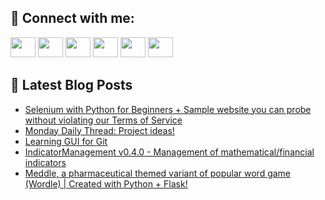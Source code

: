 ## 🔎 Connect with me:
[<img height="32" width="40" src="https://cdn.jsdelivr.net/npm/simple-icons@v5/icons/telegram.svg" />](https://t.me/bullbesh)
[<img height="32" width="40" src="https://cdn.jsdelivr.net/npm/simple-icons@v5/icons/vk.svg" />](https://vk.com/bullbesh)
[<img height="32" width="40" src="https://cdn.jsdelivr.net/npm/simple-icons@v5/icons/twitter.svg" />](https://twitter.com/bullbesh1)
[<img height="32" width="40" src="https://cdn.jsdelivr.net/npm/simple-icons@v5/icons/instagram.svg" />](https://www.instagram.com/bullbesh)
[<img height="32" width="40" src="https://cdn.jsdelivr.net/npm/simple-icons@v5/icons/reddit.svg" />](https://www.reddit.com/user/bullbesh)
[<img height="32" width="40" src="https://cdn.jsdelivr.net/npm/simple-icons@v5/icons/youtube.svg" />](https://www.youtube.com/channel/UCtfjRs6uzgq5mfm8S06WTcg)

## 📕 Latest Blog Posts
<!-- BLOG-POST-LIST:START -->
- [Selenium with Python for Beginners + Sample website you can probe without violating our Terms of Service](https://www.reddit.com/r/Python/comments/u0uwsq/selenium_with_python_for_beginners_sample_website/)
- [Monday Daily Thread: Project ideas!](https://www.reddit.com/r/Python/comments/u0ujvk/monday_daily_thread_project_ideas/)
- [Learning GUI for Git](https://www.reddit.com/r/Python/comments/u0sygl/learning_gui_for_git/)
- [IndicatorManagement v0.4.0 - Management of mathematical/financial indicators](https://www.reddit.com/r/Python/comments/u0opx3/indicatormanagement_v040_management_of/)
- [Meddle, a pharmaceutical themed variant of popular word game &lpar;Wordle&rpar; | Created with Python + Flask!](https://www.reddit.com/r/Python/comments/u0nchp/meddle_a_pharmaceutical_themed_variant_of_popular/)
<!-- BLOG-POST-LIST:END -->
